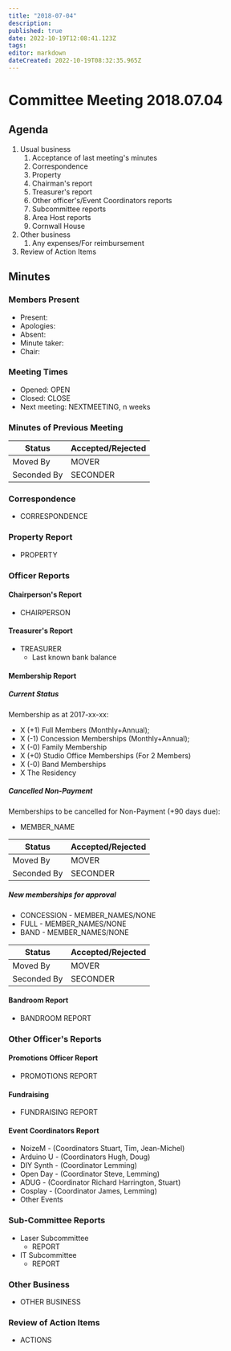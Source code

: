 ```yaml
---
title: "2018-07-04"
description: 
published: true
date: 2022-10-19T12:08:41.123Z
tags: 
editor: markdown
dateCreated: 2022-10-19T08:32:35.965Z
---
```


# Committee Meeting 2018.07.04

## Agenda

1.  Usual business
    1.  Acceptance of last meeting's minutes
    2.  Correspondence
    3.  Property
    4.  Chairman's report
    5.  Treasurer's report
    6.  Other officer's/Event Coordinators reports
    7.  Subcommittee reports
    8.  Area Host reports
    9.  Cornwall House
2.  Other business
    1.  Any expenses/For reimbursement
3.  Review of Action Items

## Minutes

### Members Present

-   Present:
-   Apologies:
-   Absent:
-   Minute taker:
-   Chair:

### Meeting Times

-   Opened: OPEN
-   Closed: CLOSE
-   Next meeting: NEXTMEETING, n weeks

### Minutes of Previous Meeting

| Status      | Accepted/Rejected |
|-------------|-------------------|
| Moved By    | MOVER             |
| Seconded By | SECONDER          |

### Correspondence

-   CORRESPONDENCE

### Property Report

-   PROPERTY

### Officer Reports

#### Chairperson's Report

-   CHAIRPERSON

#### Treasurer's Report

-   TREASURER
    -   Last known bank balance

#### Membership Report

##### Current Status

Membership as at 2017-xx-xx:

-   X (+1) Full Members (Monthly+Annual);
-   X (-1) Concession Memberships (Monthly+Annual);
-   X (-0) Family Membership
-   X (+0) Studio Office Memberships (For 2 Members)
-   X (-0) Band Memberships
-   X The Residency

##### Cancelled Non-Payment

Memberships to be cancelled for Non-Payment (+90 days due):

-   MEMBER_NAME

| Status      | Accepted/Rejected |
|-------------|-------------------|
| Moved By    | MOVER             |
| Seconded By | SECONDER          |

##### New memberships for approval

-   CONCESSION - MEMBER_NAMES/NONE
-   FULL - MEMBER_NAMES/NONE
-   BAND - MEMBER_NAMES/NONE

| Status      | Accepted/Rejected |
|-------------|-------------------|
| Moved By    | MOVER             |
| Seconded By | SECONDER          |

#### Bandroom Report

-   BANDROOM REPORT

### Other Officer's Reports

#### Promotions Officer Report

-   PROMOTIONS REPORT

#### Fundraising

-   FUNDRAISING REPORT

#### Event Coordinators Report

-   NoizeM - (Coordinators Stuart, Tim, Jean-Michel)
-   Arduino U - (Coordinators Hugh, Doug)
-   DIY Synth - (Coordinator Lemming)
-   Open Day - (Coordinator Steve, Lemming)
-   ADUG - (Coordinator Richard Harrington, Stuart)
-   Cosplay - (Coordinator James, Lemming)
-   Other Events

### Sub-Committee Reports

-   Laser Subcommittee
    -   REPORT
-   IT Subcommittee
    -   REPORT

### Other Business

-   OTHER BUSINESS

### Review of Action Items

-   ACTIONS
